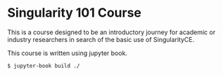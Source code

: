 # Singularity 101 Course

This is a course designed to be an introductory journey for academic or
industry researchers in search of the basic use of SingularityCE.

This course is written using jupyter book.

```bash
$ jupyter-book build ./
```
